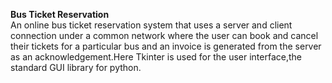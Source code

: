 <b>Bus Ticket Reservation</b><br>
An online bus ticket reservation system that uses a server and client connection under a common network where the user can book and cancel their tickets for a particular bus and an invoice is generated from the server as an acknowledgement.Here Tkinter is used for the user interface,the standard GUI library for python.
